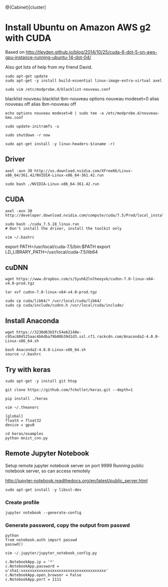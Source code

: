 <!-- toc -->

@(Cabinet)[cluster]

# Install Ubuntu on Amazon AWS g2 with CUDA

Based on http://tleyden.github.io/blog/2014/10/25/cuda-6-dot-5-on-aws-gpu-instance-running-ubuntu-14-dot-04/

Also got lots of help from my friend David. 

```
sudo apt-get update 
sudo apt-get -y install build-essential linux-image-extra-virtual axel

sudo vim /etc/modprobe.d/blacklist-nouveau.conf
```
blacklist nouveau
blacklist lbm-nouveau
options nouveau modeset=0
alias nouveau off
alias lbm-nouveau off


```
echo options nouveau modeset=0 | sudo tee -a /etc/modprobe.d/nouveau-kms.conf

sudo update-initramfs -u

sudo shutdown -r now 

sudo apt-get install -y linux-headers-$(uname -r)
```
## Driver
```
axel -avn 30 http://us.download.nvidia.com/XFree86/Linux-x86_64/361.42/NVIDIA-Linux-x86_64-361.42.run

sudo bash ./NVIDIA-Linux-x86_64-361.42.run
```
## CUDA
```
axel -avn 30 http://developer.download.nvidia.com/compute/cuda/7.5/Prod/local_installers/cuda_7.5.18_linux.run

sudo bash ./cuda_7.5.18_linux.run  
# Don't install the driver, install the toolkit only

vim ~/.bashrc
```
export PATH=/usr/local/cuda-7.5/bin:$PATH
export LD_LIBRARY_PATH=/usr/local/cuda-7.5/lib64

## cuDNN
```
wget https://www.dropbox.com/s/5yuh62lolheoyxk/cudnn-7.0-linux-x64-v4.0-prod.tgz

tar xvf cudnn-7.0-linux-x64-v4.0-prod.tgz

sudo cp cuda/lib64/* /usr/local/cuda/lib64/
sudo cp cuda/include/cudnn.h /usr/local/cuda/include/
```

## Install Anaconda
```
wget https://3230d63b5fc54e62148e-c95ac804525aac4b6dba79b00b39d1d3.ssl.cf1.rackcdn.com/Anaconda2-4.0.0-Linux-x86_64.sh

bash Anaconda2-4.0.0-Linux-x86_64.sh
source ~/.bashrc
```

## Try with keras
```
sudo apt-get -y install git htop

git clone https://github.com/fchollet/keras.git --depth=1

pip install ./keras

vim ~/.theanorc

[global]
floatX = float32
device = gpu0

cd keras/examples
python mnist_cnn.py
```

## Remote Jupyter Notebook

Setup remote jupyter notebook server on port 9999
Running public notebook server, so can access remotely

http://jupyter-notebook.readthedocs.org/en/latest/public_server.html

```
sudo apt-get install -y libssl-dev
```

### Create profile
```
jupyter notebook --generate-config
```

### Generate password, copy the output from passwd
```
python
from notebook.auth import passwd
passwd()

vim ~/.jupyter/jupyter_notebook_config.py

c.NotebookApp.ip = '*'
c.NotebookApp.password = u'sha1:xxxxxxxxxxxxxxxxxxxxxxxxxxxxxxxxxxxxxx'
c.NotebookApp.open_browser = False
c.NotebookApp.port = 1111
```


